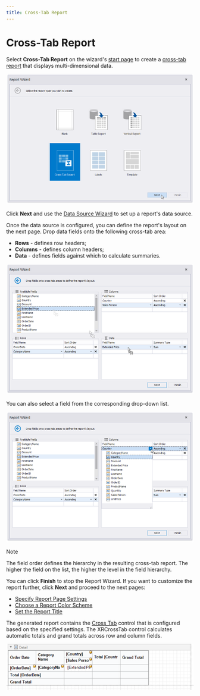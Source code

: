 ```yaml
---
title: Cross-Tab Report
---
```

# Cross-Tab Report

Select **Cross-Tab Report** on the wizard's [start page](../report-wizard.md) to create a [cross-tab report](../../create-popular-reports/create-a-cross-tab-report.md) that displays multi-dimensional data.

![](../../../../../images/eurd-win-cross-tab-report-wizard-select-report-type.png)

Click **Next** and use the [Data Source Wizard](../data-source-wizard.md) to set up a report's data source.

Once the data source is configured, you can define the report's layout on the next page. Drop data fields onto the following cross-tab area:

* **Rows** - defines row headers;
* **Columns** - defines column headers;
* **Data** - defines fields against which to calculate summaries.

![](../../../../../images/eurd-win-cross-tab-report-wizard-drop-fields.png)

You can also select a field from the corresponding drop-down list.

![](../../../../../images/eurd-win-cross-tab-report-wizard-drop-down-list.png)

> [!Note]
> The field order defines the hierarchy in the resulting cross-tab report. The higher the field on the list, the higher the level in the field hierarchy.

You can click **Finish** to stop the Report Wizard. If you want to customize the report further, click **Next** and proceed to the next pages:

* [Specify Report Page Settings](table-report/specify-report-page-settings.md)
* [Choose a Report Color Scheme](table-report/choose-a-report-color-scheme.md)
* [Set the Report Title](table-report/set-the-report-title.md)

The generated report contains the [Cross Tab](../../use-report-elements/use-cross-tabs.md) control that is configured based on the specified settings. The XRCrossTab control calculates automatic totals and grand totals across row and column fields.

![](../../../../../images/eurd-win-report-wizard-cross-tab-result.png)